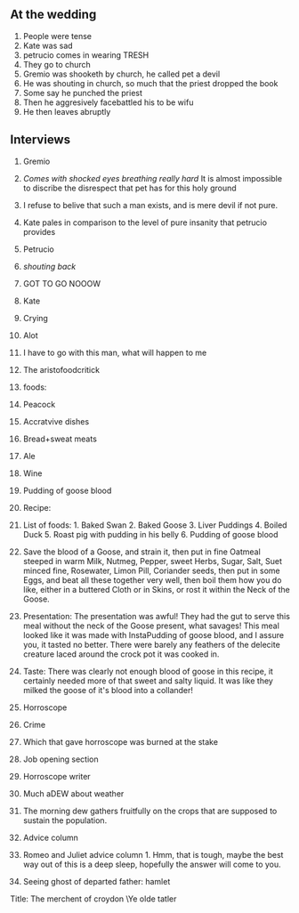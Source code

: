## At the wedding

1. People were tense
2. Kate was sad
3. petrucio comes in wearing TRESH
4. They go to church
5. Gremio was shooketh by church, he called pet a devil
6. He was shouting in church, so much that the priest dropped the book
7. Some say he punched the priest
8. Then he aggresively facebattled his to be wifu
9. He then leaves abruptly

## Interviews

1. Gremio
  1. *Comes with shocked eyes breathing really hard* It is almost impossible to discribe the disrespect that pet has for this holy ground
  2. I refuse to belive that such a man exists, and is mere devil if not pure.
  3. Kate pales in comparison to the level of pure insanity that petrucio provides
2. Petrucio
  1. *shouting back* 
  2. GOT TO GO NOOOW
3. Kate
  1. Crying
  2. Alot
  3. I have to go with this man, what will happen to me

1. The aristofoodcritick

1. foods:
  1. Peacock
  2. Accratvive dishes
  3. Bread+sweat meats
  4. Ale
  5. Wine
  6. Pudding of goose blood
2. Recipe:
  1. List of foods:
    1. Baked Swan
    2. Baked Goose
    3. Liver Puddings
    4. Boiled Duck
    5. Roast pig with pudding in his belly
    6. Pudding of goose blood
  2. Save the blood of a Goose, and strain it, then put in fine Oatmeal steeped in warm Milk, Nutmeg, Pepper, sweet Herbs, Sugar, Salt, Suet minced fine, Rosewater, Limon Pill, Coriander seeds, then put in some Eggs, and beat all these together very well, then boil them how you do like, either in a buttered Cloth or in Skins, or rost it within the Neck of the Goose.
  3. Presentation: The presentation was awful! They had the gut to serve this meal without the neck of the Goose present, what savages! This meal looked like it was made with InstaPudding of goose blood, and I assure you, it tasted no better. There were barely any feathers of the delecite creature laced around the crock pot it was cooked in.
  4. Taste: There was clearly not enough blood of goose in this recipe, it certainly needed more of that sweet and salty liquid. It was like they milked the goose of it's blood into a collander!


1. Horroscope

1. Crime
  1. Which that gave horroscope was burned at the stake

3. Job opening section
  1. Horroscope writer

3. Much aDEW about weather
  1. The morning dew gathers fruitfully on the crops that are supposed to sustain the population.

2. Advice column
  1. Romeo and Juliet advice column
    1. Hmm, that is tough, maybe the best way out of this is a deep sleep, hopefully the answer will come to you. 
  2. Seeing ghost of departed father: hamlet

Title: The merchent of croydon \Ye olde tatler
